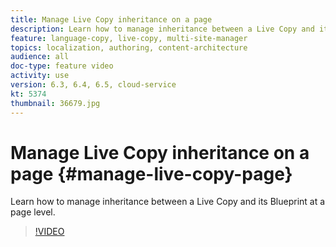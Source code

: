 ```yaml
---
title: Manage Live Copy inheritance on a page
description: Learn how to manage inheritance between a Live Copy and its Blueprint at a page level
feature: language-copy, live-copy, multi-site-manager
topics: localization, authoring, content-architecture
audience: all
doc-type: feature video
activity: use
version: 6.3, 6.4, 6.5, cloud-service
kt: 5374
thumbnail: 36679.jpg
---
```


# Manage Live Copy inheritance on a page {#manage-live-copy-page}

Learn how to manage inheritance between a Live Copy and its Blueprint at a page level.
>[!VIDEO](https://video.tv.adobe.com/v/36679?quality=12&learn=on)
